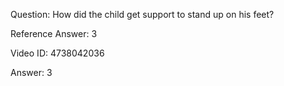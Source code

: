 Question: How did the child get support to stand up on his feet?

Reference Answer: 3

Video ID: 4738042036

Answer: 3

